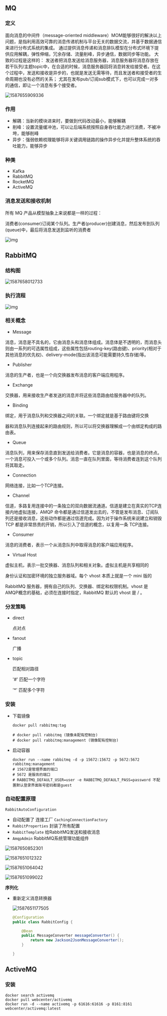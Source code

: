 ## MQ

### 定义

面向消息的中间件（message-oriented middleware）MOM能够很好的解决以上问题，是指利用高效可靠的消息传递机制与平台无关的数据交流，并基于数据通信来进行分布式系统的集成。
通过提供消息传递和消息排队模型在分布式环境下提供应用解耦，弹性伸缩，冗余存储、流量削峰，异步通信，数据同步等功能。
大致的过程是这样的：
发送者把消息发送给消息服务器，消息服务器将消息存放在若干队列/主题topic中，在合适的时候，消息服务器回将消息转发给接受者。在这个过程中，发送和接收是异步的，也就是发送无需等待，而且发送者和接受者的生命周期也没有必然的关系；
尤其在发布pub/订阅sub模式下，也可以完成一对多的通信，即让一个消息有多个接受者。

![1587655909336](E:\githubResp\SpringBoot-Demo\MQ\src\main\resources\images\1587655909336.png)

### 作用

- 解耦：当新的模块进来时，要做到代码改动最小，能够解耦
- 削峰：设置流量缓冲池，可以让后端系统按照自身吞吐能力进行消费，不被冲垮，能够削峰
- 异步：强弱依赖梳理能够将非关键调用链路的操作异步化并提升整体系统的吞吐能力，能够异步

### 种类

- Kafka
- RabbitMQ
- RocketMQ
- ActiveMQ

### 消息发送和接收机制

所有 MQ 产品从模型抽象上来说都是一样的过程：

消费者(consumer)订阅某个队列。生产者(producer)创建消息，然后发布到队列(queue)中，最后将消息发送到监听的消费者

 ![img](E:\githubResp\SpringBoot-Demo\MQ\src\main\resources\images\1579252955@f30eb4120b8a37bcc322f9341b83424b.png) 

## RabbitMQ

### 结构图

![1587658012733](E:\githubResp\SpringBoot-Demo\MQ\src\main\resources\images\1587658012733.png)

### 执行流程

 ![img](http://www.bjpowernode.com/Public/Uploads/index/itArticle/20200403/1585918217@5eec67072f2a109fa06301cafa2336c2.png)

### 相关概念

- Message

消息，消息是不具名的，它由消息头和消息体组成。消息体是不透明的，而消息头则由一系列的可选属性组成，这些属性包括routing-key(路由键)、priority(相对于其他消息的优先权)、delivery-mode(指出该消息可能需要持久性存储)等。

- Publisher

消息的生产者，也是一个向交换器发布消息的客户端应用程序。

- Exchange

交换器，用来接收生产者发送的消息并将这些消息路由给服务器中的队列。

- Binding

绑定，用于消息队列和交换器之间的关联。一个绑定就是基于路由键将交换

器和消息队列连接起来的路由规则，所以可以将交换器理解成一个由绑定构成的路由表。

- Queue

消息队列，用来保存消息直到发送给消费者。它是消息的容器，也是消息的终点。一个消息可投入一个或多个队列。消息一直在队列里面，等待消费者连到这个队列将其取走。

- Connection

网络连接，比如一个TCP连接。

- Channel

信道，多路复用连接中的一条独立的双向数据流通道。信道是建立在真实的TCP连接内地虚拟连接，AMQP 命令都是通过信道发出去的，不管是发布消息、订阅队列还是接收消息，这些动作都是通过信道完成。因为对于操作系统来说建立和销毁 TCP 都是非常昂贵的开销，所以引入了信道的概念，以复用一条 TCP连接。

- Consumer

消息的消费者，表示一个从消息队列中取得消息的客户端应用程序。

- Virtual Host

虚拟主机，表示一批交换器、消息队列和相关对象。虚拟主机是共享相同的

身份认证和加密环境的独立服务器域。每个 vhost 本质上就是一个 mini 版的

RabbitMQ 服务器，拥有自己的队列、交换器、绑定和权限机制。vhost 是 AMQP概念的基础，必须在连接时指定，RabbitMQ 默认的 vhost 是 / 。 



### 分发策略

- direct 

  点对点

- fanout

  广播

- topic

  匹配相对路径

  '#' 匹配一个字符

  '*' 匹配多个字符



### 安装

- 下载镜像

  ```shell
  docker pull rabbitmq:tag
  
  # docker pull rabbitmq (镜像未配有控制台)
  # docker pull rabbitmq:management (镜像配有控制台)
  ```

- 启动容器

  ```shell
  docker run --name rabbitmq -d -p 15672:15672 -p 5672:5672 rabbitmq:management
  # 15672是管理界面的端口
  # 5672 是服务的端口
  # RABBITMQ_DEFAULT_USER=user -e RABBITMQ_DEFAULT_PASS=password 不配置默认登录界面账号密码都是guest
  ```

   

### 自动配置原理

`RabbitAutoConfiguration`

- 自动配置了 连接工厂 `CachingConnectionFactory`
- `RabbitProperties`   封装了所有配置
- `RabbitTemplate` 给RabbitMQ发送和接收消息
-  `AmqpAdmin`  RabbitMQ系统管理功能组件



![1587650852301](E:\githubResp\SpringBoot-Demo\MQ\src\main\resources\images\1587650852301.png)

![1587651012322](E:\githubResp\SpringBoot-Demo\MQ\src\main\resources\images\1587651012322.png)

![1587651064042](C:\Users\小K\AppData\Roaming\Typora\typora-user-images\1587651064042.png)

![1587651099022](E:\githubResp\SpringBoot-Demo\MQ\src\main\resources\images\1587651099022.png)



**序列化**

- 重新定义消息转换器

  ![1587651177505](E:\githubResp\SpringBoot-Demo\MQ\src\main\resources\images\1587651177505.png)

  ```java
  @Configuration
  public class RabbitConfig {
  
      @Bean
      public MessageConverter messageConverter() {
          return new Jackson2JsonMessageConverter();
      }
  
  }
  ```

  







## ActiveMQ

### 安装

```安装
docker search activemq
docker pull webcenter/activemq
docker run -d --name activemq -p 61616:61616 -p 8161:8161 webcenter/activemq:latest
```

